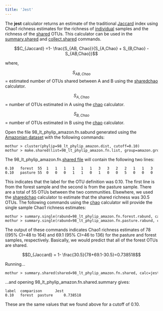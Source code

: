 ```yaml
---
title: 'Jest'
---
```

The **jest** calculator returns an estimate of the
traditional [ Jaccard](jclass) index using Chao1 richness
estimates for the richness of [ individual](chao) samples and
the richness of the [ shared](sharedchao) OTUs. This
calculator can be used in the
[summary.shared](summary.shared) and
[collect.shared](collect.shared) commands.

$$C_{Jaccard} =1- \frac{S_{AB, Chao}}{S_{A,Chao} + S_{B,Chao} - S_{AB,Chao}}$$

where,

$$S_{AB,Chao}$$ = estimated number of OTUs shared between A and B using
the [sharedchao](sharedchao) calculator.

$$S_{A,Chao}$$ = number of OTUs estimated in A using the
[chao](chao) calculator.

$$S_{B,Chao}$$ = number of OTUs estimated in B using the
[chao](chao) calculator.

Open the file 98\_lt\_phylip\_amazon.fn.sabund generated using the [
Amazonian dataset](Media:AmazonData.zip) with the following
commands:

    mothur > cluster(phylip=98_lt_phylip_amazon.dist, cutoff=0.10)
    mothur > make.shared(list=98_lt_phylip_amazon.fn.list, group=amazon.groups, label=0.10)

The 98\_lt\_phylip\_amazon.fn.[shared file](shared_file) will
contain the following two lines:

    0.10   forest  55  1   1   1   1   1   1   3   3   2   2   1   1   3   2   1   1   1   1   2   1   1   2   5   1   1   1   1   2   1   1   1   1   1   0   0   0   0   0   0   0   0   0   0   0   0   0   0   0   0   0   0   0   0   0   0   
    0.10   pasture 55  0   0   0   1   1   0   1   0   0   5   0   0   0   0   0   2   0   0   0   3   0   0   2   1   0   1   0   0   0   0   0   0   1   2   1   1   1   1   1   7   1   1   2   1   1   1   1   1   1   1   1   1   2   1   1   

This indicates that the label for the OTU definition was 0.10. The first
line is from the forest sample and the second is from the pasture
sample. There are a total of 55 OTUs between the two communities.
Elsewhere, we used the [sharedchao](sharedchao) calculator to
estimate that the shared richness was 30.5 OTUs. The following commands
using the [chao](chao) calculator will provide the single
sample Chao1 richness estimates:

    mothur > summary.single(rabund=98_lt_phylip_amazon.fn.forest.rabund, calc=chao)
    mothur > summary.single(rabund=98_lt_phylip_amazon.fn.pasture.rabund, calc=chao)

The output of these commands indicates Chao1 richness estimates of 78
((95% CI=48 to 164) and 69.1 (95% CI=46 to 136) for the pasture and
forest samples, respectively. Basically, we would predict that all of
the forest OTUs are shared.

$$D_{Jaccard} = 1- \frac{30.5}{78+69.1-30.5}=0.738518$$

Running\...

    mothur > summary.shared(shared=98_lt_phylip_amazon.fn.shared, calc=jest)

\...and opening 98\_lt\_phylip\_amazon.fn.shared.summary gives:

    label  comparison      Jest
    0.10   forest  pasture     0.738518

These are the same values that we found above for a cutoff of 0.10.
